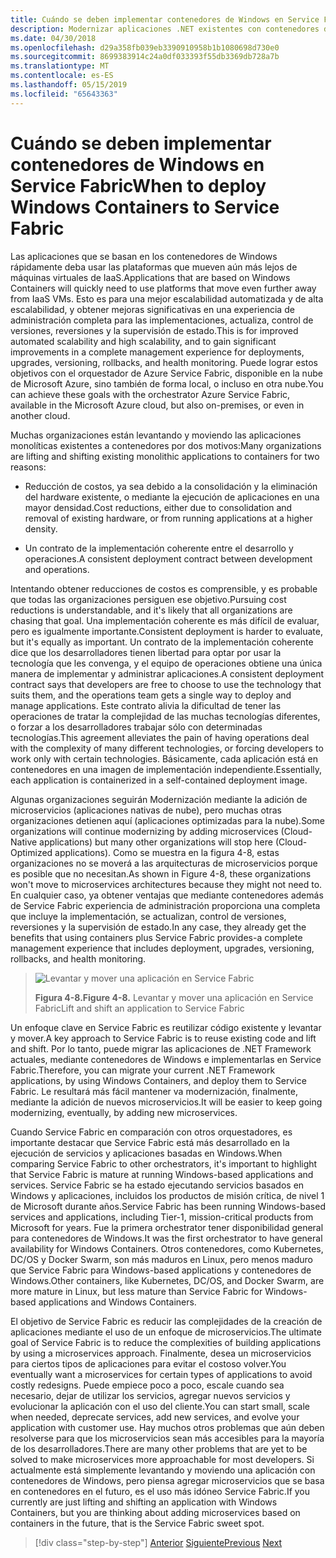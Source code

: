 ```yaml
---
title: Cuándo se deben implementar contenedores de Windows en Service Fabric
description: Modernizar aplicaciones .NET existentes con contenedores de Windows y la nube de Azure | Cuándo se deben implementar contenedores de Windows en Service Fabric
ms.date: 04/30/2018
ms.openlocfilehash: d29a358fb039eb3390910958b1b1080698d730e0
ms.sourcegitcommit: 8699383914c24a0df033393f55db3369db728a7b
ms.translationtype: MT
ms.contentlocale: es-ES
ms.lasthandoff: 05/15/2019
ms.locfileid: "65643363"
---
```

# <a name="when-to-deploy-windows-containers-to-service-fabric"></a><span data-ttu-id="14754-103">Cuándo se deben implementar contenedores de Windows en Service Fabric</span><span class="sxs-lookup"><span data-stu-id="14754-103">When to deploy Windows Containers to Service Fabric</span></span>

<span data-ttu-id="14754-104">Las aplicaciones que se basan en los contenedores de Windows rápidamente deba usar las plataformas que mueven aún más lejos de máquinas virtuales de IaaS.</span><span class="sxs-lookup"><span data-stu-id="14754-104">Applications that are based on Windows Containers will quickly need to use platforms that move even further away from IaaS VMs.</span></span> <span data-ttu-id="14754-105">Esto es para una mejor escalabilidad automatizada y de alta escalabilidad, y obtener mejoras significativas en una experiencia de administración completa para las implementaciones, actualiza, control de versiones, reversiones y la supervisión de estado.</span><span class="sxs-lookup"><span data-stu-id="14754-105">This is for improved automated scalability and high scalability, and to gain significant improvements in a complete management experience for deployments, upgrades, versioning, rollbacks, and health monitoring.</span></span> <span data-ttu-id="14754-106">Puede lograr estos objetivos con el orquestador de Azure Service Fabric, disponible en la nube de Microsoft Azure, sino también de forma local, o incluso en otra nube.</span><span class="sxs-lookup"><span data-stu-id="14754-106">You can achieve these goals with the orchestrator Azure Service Fabric, available in the Microsoft Azure cloud, but also on-premises, or even in another cloud.</span></span>

<span data-ttu-id="14754-107">Muchas organizaciones están levantando y moviendo las aplicaciones monolíticas existentes a contenedores por dos motivos:</span><span class="sxs-lookup"><span data-stu-id="14754-107">Many organizations are lifting and shifting existing monolithic applications to containers for two reasons:</span></span>

- <span data-ttu-id="14754-108">Reducción de costos, ya sea debido a la consolidación y la eliminación del hardware existente, o mediante la ejecución de aplicaciones en una mayor densidad.</span><span class="sxs-lookup"><span data-stu-id="14754-108">Cost reductions, either due to consolidation and removal of existing hardware, or from running applications at a higher density.</span></span>

- <span data-ttu-id="14754-109">Un contrato de la implementación coherente entre el desarrollo y operaciones.</span><span class="sxs-lookup"><span data-stu-id="14754-109">A consistent deployment contract between development and operations.</span></span>

<span data-ttu-id="14754-110">Intentando obtener reducciones de costos es comprensible, y es probable que todas las organizaciones persiguen ese objetivo.</span><span class="sxs-lookup"><span data-stu-id="14754-110">Pursuing cost reductions is understandable, and it's likely that all organizations are chasing that goal.</span></span> <span data-ttu-id="14754-111">Una implementación coherente es más difícil de evaluar, pero es igualmente importante.</span><span class="sxs-lookup"><span data-stu-id="14754-111">Consistent deployment is harder to evaluate, but it's equally as important.</span></span> <span data-ttu-id="14754-112">Un contrato de la implementación coherente dice que los desarrolladores tienen libertad para optar por usar la tecnología que les convenga, y el equipo de operaciones obtiene una única manera de implementar y administrar aplicaciones.</span><span class="sxs-lookup"><span data-stu-id="14754-112">A consistent deployment contract says that developers are free to choose to use the technology that suits them, and the operations team gets a single way to deploy and manage applications.</span></span> <span data-ttu-id="14754-113">Este contrato alivia la dificultad de tener las operaciones de tratar la complejidad de las muchas tecnologías diferentes, o forzar a los desarrolladores trabajar sólo con determinadas tecnologías.</span><span class="sxs-lookup"><span data-stu-id="14754-113">This agreement alleviates the pain of having operations deal with the complexity of many different technologies, or forcing developers to work only with certain technologies.</span></span> <span data-ttu-id="14754-114">Básicamente, cada aplicación está en contenedores en una imagen de implementación independiente.</span><span class="sxs-lookup"><span data-stu-id="14754-114">Essentially, each application is containerized in a self-contained deployment image.</span></span>

<span data-ttu-id="14754-115">Algunas organizaciones seguirán Modernización mediante la adición de microservicios (aplicaciones nativas de nube), pero muchas otras organizaciones detienen aquí (aplicaciones optimizadas para la nube).</span><span class="sxs-lookup"><span data-stu-id="14754-115">Some organizations will continue modernizing by adding microservices (Cloud-Native applications) but many other organizations will stop here (Cloud-Optimized applications).</span></span> <span data-ttu-id="14754-116">Como se muestra en la figura 4-8, estas organizaciones no se moverá a las arquitecturas de microservicios porque es posible que no necesitan.</span><span class="sxs-lookup"><span data-stu-id="14754-116">As shown in Figure 4-8, these organizations won't move to microservices architectures because they might not need to.</span></span> <span data-ttu-id="14754-117">En cualquier caso, ya obtener ventajas que mediante contenedores además de Service Fabric experiencia de administración proporciona una completa que incluye la implementación, se actualizan, control de versiones, reversiones y la supervisión de estado.</span><span class="sxs-lookup"><span data-stu-id="14754-117">In any case, they already get the benefits that using containers plus Service Fabric provides-a complete management experience that includes deployment, upgrades, versioning, rollbacks, and health monitoring.</span></span>

> ![Levantar y mover una aplicación en Service Fabric](./media/image8.png)
>
> <span data-ttu-id="14754-119">**Figura 4-8.**</span><span class="sxs-lookup"><span data-stu-id="14754-119">**Figure 4-8.**</span></span> <span data-ttu-id="14754-120">Levantar y mover una aplicación en Service Fabric</span><span class="sxs-lookup"><span data-stu-id="14754-120">Lift and shift an application to Service Fabric</span></span>

<span data-ttu-id="14754-121">Un enfoque clave en Service Fabric es reutilizar código existente y levantar y mover.</span><span class="sxs-lookup"><span data-stu-id="14754-121">A key approach to Service Fabric is to reuse existing code and lift and shift.</span></span> <span data-ttu-id="14754-122">Por lo tanto, puede migrar las aplicaciones de .NET Framework actuales, mediante contenedores de Windows e implementarlas en Service Fabric.</span><span class="sxs-lookup"><span data-stu-id="14754-122">Therefore, you can migrate your current .NET Framework applications, by using Windows Containers, and deploy them to Service Fabric.</span></span> <span data-ttu-id="14754-123">Le resultará más fácil mantener va modernización, finalmente, mediante la adición de nuevos microservicios.</span><span class="sxs-lookup"><span data-stu-id="14754-123">It will be easier to keep going modernizing, eventually, by adding new microservices.</span></span>

<span data-ttu-id="14754-124">Cuando Service Fabric en comparación con otros orquestadores, es importante destacar que Service Fabric está más desarrollado en la ejecución de servicios y aplicaciones basadas en Windows.</span><span class="sxs-lookup"><span data-stu-id="14754-124">When comparing Service Fabric to other orchestrators, it's important to highlight that Service Fabric is mature at running Windows-based applications and services.</span></span> <span data-ttu-id="14754-125">Service Fabric se ha estado ejecutando servicios basados en Windows y aplicaciones, incluidos los productos de misión crítica, de nivel 1 de Microsoft durante años.</span><span class="sxs-lookup"><span data-stu-id="14754-125">Service Fabric has been running Windows-based services and applications, including Tier-1, mission-critical products from Microsoft for years.</span></span> <span data-ttu-id="14754-126">Fue la primera orchestrator tener disponibilidad general para contenedores de Windows.</span><span class="sxs-lookup"><span data-stu-id="14754-126">It was the first orchestrator to have general availability for Windows Containers.</span></span> <span data-ttu-id="14754-127">Otros contenedores, como Kubernetes, DC/OS y Docker Swarm, son más maduros en Linux, pero menos maduro que Service Fabric para Windows-based applications y contenedores de Windows.</span><span class="sxs-lookup"><span data-stu-id="14754-127">Other containers, like Kubernetes, DC/OS, and Docker Swarm, are more mature in Linux, but less mature than Service Fabric for Windows-based applications and Windows Containers.</span></span>

<span data-ttu-id="14754-128">El objetivo de Service Fabric es reducir las complejidades de la creación de aplicaciones mediante el uso de un enfoque de microservicios.</span><span class="sxs-lookup"><span data-stu-id="14754-128">The ultimate goal of Service Fabric is to reduce the complexities of building applications by using a microservices approach.</span></span> <span data-ttu-id="14754-129">Finalmente, desea un microservicios para ciertos tipos de aplicaciones para evitar el costoso volver.</span><span class="sxs-lookup"><span data-stu-id="14754-129">You eventually want a microservices for certain types of applications to avoid costly redesigns.</span></span> <span data-ttu-id="14754-130">Puede empiece poco a poco, escale cuando sea necesario, dejar de utilizar los servicios, agregar nuevos servicios y evolucionar la aplicación con el uso del cliente.</span><span class="sxs-lookup"><span data-stu-id="14754-130">You can start small, scale when needed, deprecate services, add new services, and evolve your application with customer use.</span></span> <span data-ttu-id="14754-131">Hay muchos otros problemas que aún deben resolverse para que los microservicios sean más accesibles para la mayoría de los desarrolladores.</span><span class="sxs-lookup"><span data-stu-id="14754-131">There are many other problems that are yet to be solved to make microservices more approachable for most developers.</span></span> <span data-ttu-id="14754-132">Si actualmente está simplemente levantando y moviendo una aplicación con contenedores de Windows, pero piensa agregar microservicios que se basa en contenedores en el futuro, es el uso más idóneo Service Fabric.</span><span class="sxs-lookup"><span data-stu-id="14754-132">If you currently are just lifting and shifting an application with Windows Containers, but you are thinking about adding microservices based on containers in the future, that is the Service Fabric sweet spot.</span></span>

>[!div class="step-by-step"]
><span data-ttu-id="14754-133">[Anterior](when-to-deploy-windows-containers-to-azure-vms-iaas-cloud.md)
>[Siguiente](when-to-deploy-windows-containers-to-azure-container-service-kubernetes.md)</span><span class="sxs-lookup"><span data-stu-id="14754-133">[Previous](when-to-deploy-windows-containers-to-azure-vms-iaas-cloud.md)
[Next](when-to-deploy-windows-containers-to-azure-container-service-kubernetes.md)</span></span>
